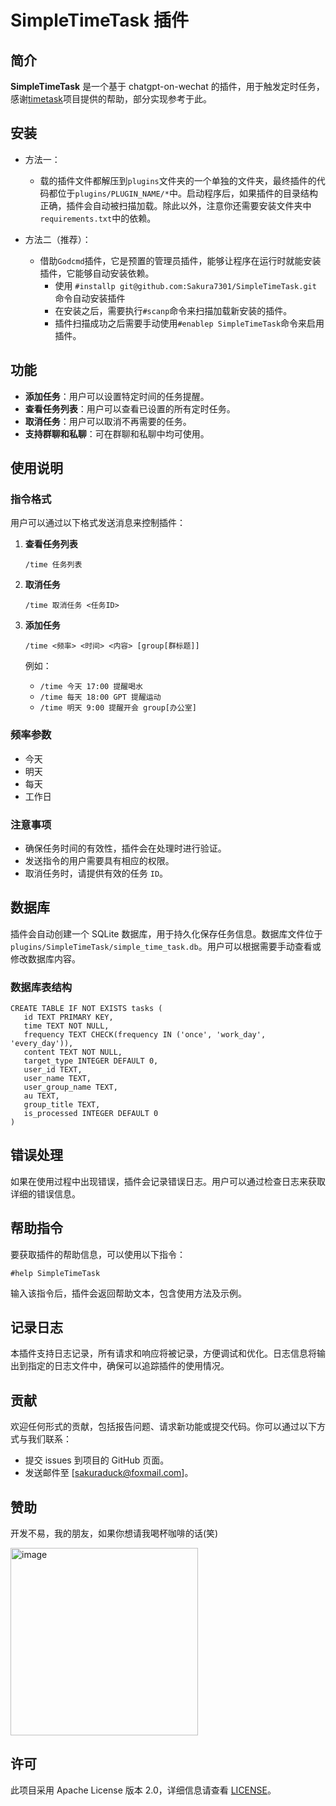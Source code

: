 # SimpleTimeTask 插件

## 简介
**SimpleTimeTask** 是一个基于 chatgpt-on-wechat 的插件，用于触发定时任务，感谢[timetask](https://github.com/haikerapples/timetask)项目提供的帮助，部分实现参考于此。

## 安装
- 方法一：
  - 载的插件文件都解压到`plugins`文件夹的一个单独的文件夹，最终插件的代码都位于`plugins/PLUGIN_NAME/*`中。启动程序后，如果插件的目录结构正确，插件会自动被扫描加载。除此以外，注意你还需要安装文件夹中`requirements.txt`中的依赖。

- 方法二（推荐）：
  - 借助`Godcmd`插件，它是预置的管理员插件，能够让程序在运行时就能安装插件，它能够自动安装依赖。
    - 使用 `#installp git@github.com:Sakura7301/SimpleTimeTask.git` 命令自动安装插件
    - 在安装之后，需要执行`#scanp`命令来扫描加载新安装的插件。
    - 插件扫描成功之后需要手动使用`#enablep SimpleTimeTask`命令来启用插件。

## 功能

- **添加任务**：用户可以设置特定时间的任务提醒。
- **查看任务列表**：用户可以查看已设置的所有定时任务。
- **取消任务**：用户可以取消不再需要的任务。
- **支持群聊和私聊**：可在群聊和私聊中均可使用。

## 使用说明

### 指令格式

用户可以通过以下格式发送消息来控制插件：

1. **查看任务列表**

   ```
   /time 任务列表
   ```

2. **取消任务**

   ```
   /time 取消任务 <任务ID>
   ```

3. **添加任务**

   ```
   /time <频率> <时间> <内容> [group[群标题]]
   ```

   例如：
   - `/time 今天 17:00 提醒喝水`
   - `/time 每天 18:00 GPT 提醒运动`
   - `/time 明天 9:00 提醒开会 group[办公室]`

### 频率参数

- 今天
- 明天
- 每天
- 工作日

### 注意事项

- 确保任务时间的有效性，插件会在处理时进行验证。
- 发送指令的用户需要具有相应的权限。
- 取消任务时，请提供有效的任务 `ID`。

## 数据库

插件会自动创建一个 SQLite 数据库，用于持久化保存任务信息。数据库文件位于 `plugins/SimpleTimeTask/simple_time_task.db`。用户可以根据需要手动查看或修改数据库内容。

### 数据库表结构

```
CREATE TABLE IF NOT EXISTS tasks (
   id TEXT PRIMARY KEY,
   time TEXT NOT NULL,
   frequency TEXT CHECK(frequency IN ('once', 'work_day', 'every_day')),
   content TEXT NOT NULL,
   target_type INTEGER DEFAULT 0,
   user_id TEXT,
   user_name TEXT,
   user_group_name TEXT,
   au TEXT,
   group_title TEXT,
   is_processed INTEGER DEFAULT 0
)
```

## 错误处理

如果在使用过程中出现错误，插件会记录错误日志。用户可以通过检查日志来获取详细的错误信息。

## 帮助指令

要获取插件的帮助信息，可以使用以下指令：

```
#help SimpleTimeTask
```

输入该指令后，插件会返回帮助文本，包含使用方法及示例。

## 记录日志
本插件支持日志记录，所有请求和响应将被记录，方便调试和优化。日志信息将输出到指定的日志文件中，确保可以追踪插件的使用情况。

## 贡献
欢迎任何形式的贡献，包括报告问题、请求新功能或提交代码。你可以通过以下方式与我们联系：

- 提交 issues 到项目的 GitHub 页面。
- 发送邮件至 [sakuraduck@foxmail.com]。

## 赞助
开发不易，我的朋友，如果你想请我喝杯咖啡的话(笑)

<img src="https://github.com/user-attachments/assets/db273642-1787-4195-af52-7b14c8733405" alt="image" width="300"/> 

## 许可
此项目采用 Apache License 版本 2.0，详细信息请查看 [LICENSE](LICENSE)。
